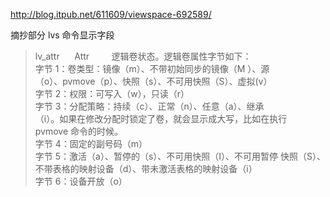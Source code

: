 http://blog.itpub.net/611609/viewspace-692589/

摘抄部分 lvs  命令显示字段
> lv_attr      Attr         逻辑卷状态。逻辑卷属性字节如下：  
		   字节 1：卷类型：镜像（m）、不带初始同步的镜像（M ）、源  
			（o）、pvmove（p）、快照（s）、不可用快照（S）、虚拟(v）  
		   字节 2：权限：可写入（w），只读（r）  
		   字节 3：分配策略：持续（c）、正常（n）、任意（a）、继承  
			（i）。如果在修改分配时锁定了卷，就会显示成大写，比如在执行  
			pvmove 命令的时候。  
		   字节 4：固定的副号码（m）  
		   字节 5：激活（a）、暂停的（s）、不可用快照（I）、不可用暂停 快照（S）、不带表格的映射设备（d）、带未激活表格的映射设备（i）  
		   字节 6：设备开放（o）